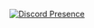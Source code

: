 [![Discord Presence](https://lanyard.cnrad.dev/api/1018368289581318226)](https://discord.com/users/1018368289581318226)
